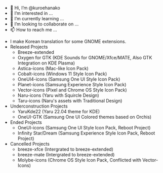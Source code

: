 - 👋 Hi, I’m @kuroehanako
- 👀 I’m interested in ...
- 🌱 I’m currently learning ...
- 💞️ I’m looking to collaborate on ...
- 📫 How to reach me ...

<!---
kuroehanako/kuroehanako is a ✨ special ✨ repository because its `README.md` (this file) appears on your GitHub profile.
You can click the Preview link to take a look at your changes.
--->
 - I make Korean translation for some GNOME extensions.
 - Released Projects
   - Breeze-extended
   - Oxygen for GTK (KDE Sounds for GNOME/Xfce/MATE, Also GTK Integration on KDE Plasma) 
   - Astica-icons (Mac-like Icon Pack)
   - Cobalt-icons (Windows 11 Style Icon Pack)
   - OneUI4-icons (Samsung One UI Style Icon Pack)
   - Planet-icons (Samsung Experience Style Icon Pack)
   - Vector-icons (Pixel and Chrome OS Style Icon Pack)
   - Naru-icons (Yaru with Squircle Design)
   - Taru-icons (Naru's assets with Traditional Design)
 - Underconstruction Projects
   - YaruKde22 (Yaru 22.04 theme for KDE)
   - OneUI-GTK (Samsung One UI Colored themes based on Orchis)
 - Ended Projects
   - OneUI-icons (Samsung One UI Style Icon Pack, Reboot Project)
   - Infinity Star/Dream (Samsung Experience Style Icon Pack, Reboot Project)
 - Cancelled Projects
   - breeze-xfce (Intergrated to breeze-extended)
   - breeze-mate (Intergrated to breeze-extended)
   - Molybe-icons (Chrome OS Style Icon Pack, Conflicted with Vector-Icons)
